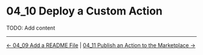 # 04_10 Deploy a Custom Action

TODO: Add content

<!-- FooterStart -->
---
[← 04_09 Add a README File](../04_09_add_a_readme_file/README.md) | [04_11 Publish an Action to the Marketplace →](../04_11_publish_an_action_to_the_marketplace/README.md)
<!-- FooterEnd -->
